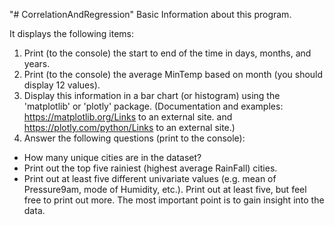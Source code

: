 "# CorrelationAndRegression" 
Basic Information about this program.

It displays the following items:
1. Print (to the console) the start to end of the time in days, months, and years.
2. Print (to the console) the average MinTemp based on month (you should display 12 values).
3. Display this information in a bar chart (or histogram) using the 'matplotlib' or 'plotly' package. (Documentation and examples: https://matplotlib.org/Links to an external site. and https://plotly.com/python/Links to an external site.)
4. Answer the following questions (print to the console):
- How many unique cities are in the dataset?
- Print out the top five rainiest (highest average RainFall) cities.
- Print out at least five different univariate values (e.g. mean of Pressure9am, mode of Humidity, etc.). Print out at least five, but feel free to print out more. The most important point is to gain insight into the data.
